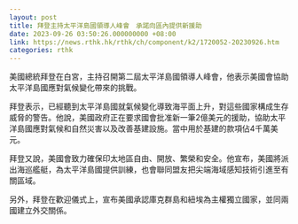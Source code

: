 ```yaml
---
layout: post
title: 拜登主持太平洋島國領導人峰會　承諾向區內提供新援助
date: 2023-09-26 03:50:26.000000000 +08:00
link: https://news.rthk.hk/rthk/ch/component/k2/1720052-20230926.htm
categories: rthk
---
```


美國總統拜登在白宮，主持召開第二屆太平洋島國領導人峰會，他表示美國會協助太平洋島國應對氣候變化帶來的挑戰。

拜登表示，已經聽到太平洋島國就氣候變化導致海平面上升，對這些國家構成生存威脅的警告。他說，美國政府正在要求國會批准新一筆2億美元的援助，協助太平洋島國應對氣候和自然災害以及改善基建設施。當中用於基建的款項佔4千萬美元。

拜登又說，美國會致力確保印太地區自由、開放、繁榮和安全。他宣布，美國將派出海巡艦艇，為太平洋島國提供訓練，也會聯同盟友把尖端海域感知技術引進至有關區域。

另外，拜登在歡迎儀式上，宣布美國承認庫克群島和紐埃為主權獨立國家，並同兩國建立外交關係。
